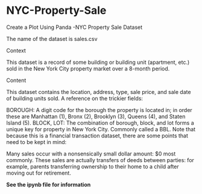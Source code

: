 # NYC-Property-Sale
Create a Plot Using Panda -NYC Property Sale
Dataset

The name of the dataset is sales.csv

Context

This dataset is a record of some building or building unit (apartment, etc.) sold in the New York City property market over a 8-month period.

Content

This dataset contains the location, address, type, sale price, and sale date of building units sold. A reference on the trickier fields:

BOROUGH: A digit code for the borough the property is located in; in order these are Manhattan (1), Bronx (2), Brooklyn (3), Queens (4), and Staten Island (5).
BLOCK, LOT: The combination of borough, block, and lot forms a unique key for property in New York City. Commonly called a BBL.
Note that because this is a financial transaction dataset, there are some points that need to be kept in mind:

Many sales occur with a nonsensically small dollar amount: $0 most commonly. These sales are actually transfers of deeds between parties: for example, parents transferring ownership to their home to a child after moving out for retirement.

**See the ipynb file for information**

